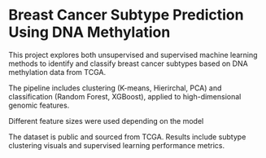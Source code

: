 # Breast Cancer Subtype Prediction Using DNA Methylation

This project explores both unsupervised and supervised machine learning methods to identify and classify breast cancer subtypes based on DNA methylation data from TCGA.

The pipeline includes clustering (K-means, Hierirchal, PCA) and classification (Random Forest, XGBoost), applied to high-dimensional genomic features.

Different feature sizes were used depending on the model

The dataset is public and sourced from TCGA. Results include subtype clustering visuals and supervised learning performance metrics.
